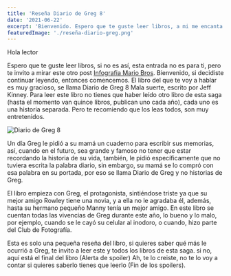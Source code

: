 ```yaml
---
title: 'Reseña Diario de Greg 8'
date: '2021-06-22'
excerpt: 'Bienvenido. Espero que te guste leer libros, a mi me encanta leer. El libro del que te voy a hablar hoy es muy gracioso, se llama Diario de Greg 8 Mala suerte, escrito por Jeff Kinney.'
featuredImage: './reseña-diario-greg.png'
---
```


Hola lector

Espero que te guste leer libros, si no es así, esta entrada no es para ti, pero te invito a mirar este otro post [Infografia Mario Bros](https://mientrasjuego.netlify.app/infografia-super-mario-bros/). Bienvenido,  si decidiste continuar leyendo, entonces comencemos. El libro del que te voy a hablar es muy gracioso, se llama Diario de Greg 8 Mala suerte, escrito por Jeff Kinney. Para leer este libro no tienes que haber leído otro libro de esta saga (hasta el momento van quince libros, publican uno cada año), cada uno es una historia separada. Pero te recomiendo que los leas todos, son muy entretenidos.


![Diario de Greg 8](./reseña-diario-greg.png)



Un día Greg le pidió a su mamá un cuaderno para escribir sus memorias, así, cuando en el futuro, sea grande y famoso no tener que estar recordando la historia de su vida, también, le pidió específicamente que no tuviera escrita la palabra diario, sin embargo, su mamá se lo compró con esa palabra en su portada,  por eso se llama Diario de Greg y no historias de Greg.


El libro empieza con Greg, el  protagonista, sintiéndose triste ya que su mejor amigo Rowley tiene una novia, y a ella  no le agradaba él, además, hasta su hermano pequeño Manny tenía un mejor amigo. En este libro se cuentan todas las vivencias de Greg durante este año, lo bueno y lo malo,  por ejemplo,  cuando se le cayó su celular al inodoro, o cuando, hizo parte del Club de Fotografía.


Esta es solo una pequeña reseña del libro, si quieres saber qué más le ocurrió a Greg, te invito a leer este y todos los libros de esta saga. si no, aquí está el final del libro (Alerta de spoiler) Ah, te lo creiste, no te lo voy a contar si quieres saberlo tienes que leerlo (Fin de los spoilers).


